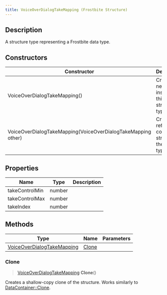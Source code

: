 ```yaml
---
title: VoiceOverDialogTakeMapping (Frostbite Structure)
---
```

## Description

A structure type representing a Frostbite data type.

## Constructors

| Constructor                                                  | Description                                              |
| ------------------------------------------------------------ | -------------------------------------------------------- |
| VoiceOverDialogTakeMapping()                                 | Create a new instance of this structure type.            |
| VoiceOverDialogTakeMapping(VoiceOverDialogTakeMapping other) | Create a reference copy of a structure of the same type. |

## Properties

| Name           | Type   | Description |
| -------------- | ------ | ----------- |
| takeControlMin | number |             |
| takeControlMax | number |             |
| takeIndex      | number |             |

## Methods

| Type                                                     | Name            | Parameters |
| -------------------------------------------------------- | --------------- | ---------- |
| [VoiceOverDialogTakeMapping](VoiceOverDialogTakeMapping) | [Clone](#clone) |            |

### Clone

> [VoiceOverDialogTakeMapping](VoiceOverDialogTakeMapping) **Clone**()

Creates a shallow-copy clone of the structure. Works similarly to [DataContainer::Clone](/vext/ref/cls/shr/datacontainer#clone).

